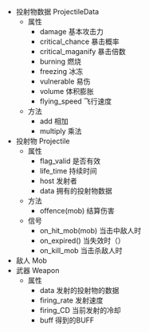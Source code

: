 
+ 投射物数据 ProjectileData
	+ 属性
		+ damage 基本攻击力
		+ critical_chance 暴击概率
		+ critical_maganify 暴击倍数
		+ burning 燃烧
		+ freezing 冰冻
		+ vulnerable 易伤 
		+ volume 体积膨胀
		+ flying_speed 飞行速度
	+ 方法
		+ add 相加
		+ multiply 乘法
+ 投射物 Projectile
	+ 属性
		+ flag_valid 是否有效
		+ life_time 持续时间
		+ host 发射者
		+ data 拥有的投射物数据
	+ 方法
		+ offence(mob) 结算伤害 
	+ 信号
		+ on_hit_mob(mob) 当击中敌人时
		+ on_expired() 当失效时（）
		+ on_kill_mob 当击杀敌人时
+ 敌人 Mob
+ 武器 Weapon
	+ 属性
		+ data 发射的投射物的数据
		+ firing_rate 发射速度
		+ firing_CD 当前发射的冷却
		+ buff 得到的BUFF